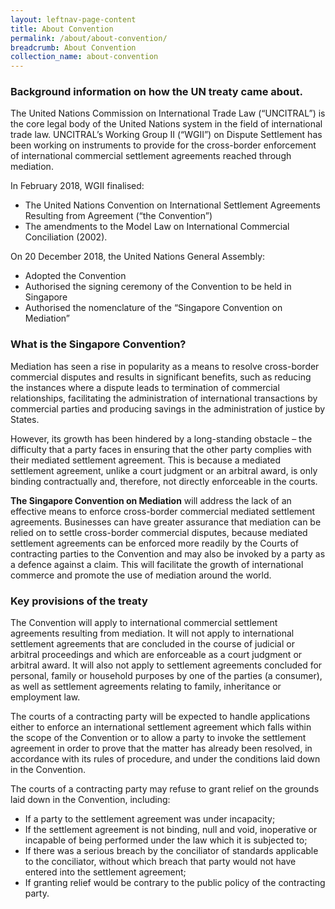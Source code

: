 ```yaml
---
layout: leftnav-page-content
title: About Convention
permalink: /about/about-convention/
breadcrumb: About Convention
collection_name: about-convention
---
```


### **Background information on how the UN treaty came about.** 

The United Nations Commission on International Trade Law (“UNCITRAL”) is the core legal body of the United Nations system in the field of international trade law. UNCITRAL’s Working Group II (“WGII”) on Dispute Settlement has been working on instruments to provide for the cross-border enforcement of international commercial settlement agreements reached through mediation.

In February 2018, WGII finalised: 
*	The United Nations Convention on International Settlement Agreements Resulting from Agreement (“the Convention”) 
*	The amendments to the Model Law on International Commercial Conciliation (2002).

On 20 December 2018, the United Nations General Assembly:
*	Adopted the Convention
*	Authorised the signing ceremony of the Convention to be held in Singapore
*	Authorised the nomenclature of the “Singapore Convention on Mediation” 

### **What is the Singapore Convention?**

Mediation has seen a rise in popularity as a means to resolve cross-border commercial disputes and results in significant benefits, such as reducing the instances where a dispute leads to termination of commercial relationships, facilitating the administration of international transactions by commercial parties and producing savings in the administration of justice by States. 

However, its growth has been hindered by a long-standing obstacle – the difficulty that a party faces in ensuring that the other party complies with their mediated settlement agreement. This is because a mediated settlement agreement, unlike a court judgment or an arbitral award, is only binding contractually and, therefore, not directly enforceable in the courts.

**The Singapore Convention on Mediation** will address the lack of an effective means to enforce cross-border commercial mediated settlement agreements. Businesses can have greater assurance that mediation can be relied on to settle cross-border commercial disputes, because mediated settlement agreements can be enforced more readily by the Courts of contracting parties to the Convention and may also be invoked by a party as a defence against a claim. This will facilitate the growth of international commerce and promote the use of mediation around the world. 

### **Key provisions of the treaty**

The Convention will apply to international commercial settlement agreements resulting from mediation.  It will not apply to international settlement agreements that are concluded in the course of judicial or arbitral proceedings and which are enforceable as a court judgment or arbitral award. It will also not apply to settlement agreements concluded for personal, family or household purposes by one of the parties (a consumer), as well as settlement agreements relating to family, inheritance or employment law. 


The courts of a contracting party will be expected to handle applications either to enforce an international settlement agreement which falls within the scope of the Convention or to allow a party to invoke the settlement agreement in order to prove that the matter has already been resolved, in accordance with its rules of procedure, and under the conditions laid down in the Convention. 

The courts of a contracting party may refuse to grant relief on the grounds laid down in the Convention, including:
*	If a party to the settlement agreement was under incapacity; 
*	If the settlement agreement is not binding, null and void, inoperative or incapable of being performed under the law which it is subjected to; 
*	If there was a serious breach by the conciliator of standards applicable to the conciliator, without which breach that party would not have entered into the settlement agreement;  
*	If granting relief would be contrary to the public policy of the contracting party.
